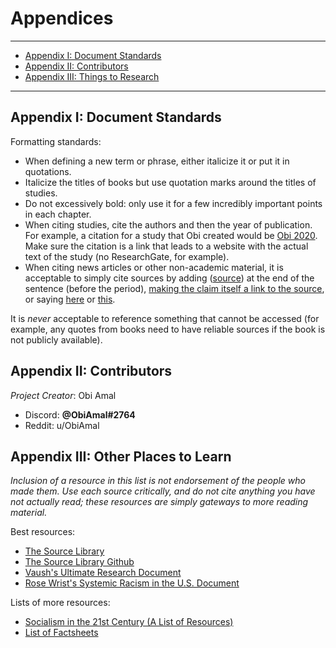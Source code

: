 # Appendices

---

* [Appendix I: Document Standards](appendices#appendix-i-document-standards)
* [Appendix II: Contributors](appendices#appendix-ii-contributors)
* [Appendix III: Things to Research](appendices#appendix-iii-things-to-research)

---

## Appendix I: Document Standards

Formatting standards: 
* When defining a new term or phrase, either italicize it or put it in quotations. 
* Italicize the titles of books but use quotation marks around the titles of studies. 
* Do not excessively bold: only use it for a few incredibly important points in each chapter. 
* When citing studies, cite the authors and then the year of publication. For example, a citation for a study that Obi created would be [Obi 2020](https://obiamal.github.io/political-research/). Make sure the citation is a link that leads to a website with the actual text of the study (no ResearchGate, for example). 
* When citing news articles or other non-academic material, it is acceptable to simply cite sources by adding ([source](https://en.wikipedia.org/wiki/Main_Page)) at the end of the sentence (before the period), [making the claim itself a link to the source](https://en.wikipedia.org/wiki/Main_Page), or saying [here](https://en.wikipedia.org/wiki/Main_Page) or [this](https://en.wikipedia.org/wiki/Main_Page). 

It is *never* acceptable to reference something that cannot be accessed (for example, any quotes from books need to have reliable sources if the book is not publicly available).

## Appendix II: Contributors

*Project Creator*: Obi Amal
* Discord: **@ObiAmal#2764**
* Reddit: u/ObiAmal

## Appendix III: Other Places to Learn

*Inclusion of a resource in this list is not endorsement of the people who made them. Use each source critically, and do not cite anything you have not actually read; these resources are simply gateways to more reading material.*

Best resources: 
* [The Source Library](https://docs.google.com/document/d/1UhneOJvvO9vzHIUWfgKWJCCFi0LDNj_3p6LGBkIo6mU/edit)
* [The Source Library Github](https://nb419.github.io/source-library/)
* [Vaush's Ultimate Research Document](https://docs.google.com/document/d/1ido70LgXsEhxcnyXE7RVS0wYJZc6aeVTpujCUPQgTrE/edit)
* [Rose Wrist's Systemic Racism in the U.S. Document](https://docs.google.com/document/d/1OIVHtml45EcMSi3suI5Zn1ymef5Y-8hnHbeY6kxp-ec/edit)

Lists of more resources: 
* [Socialism in the 21st Century (A List of Resources)](https://docs.google.com/document/d/18LdrYaUtaBsi_sTERnBV2Xj7szwKUAdO8serQAUCS5A/edit)
* [List of Factsheets](https://docs.google.com/document/d/1OiSFG4P3QUBfPjXH6Tl-RC_Y-Lwnrrh3Qiea3yA4_ZU/edit)
